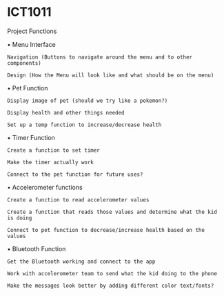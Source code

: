 # ICT1011


Project Functions 

• Menu Interface 

    Navigation (Buttons to navigate around the menu and to other components)

    Design (How the Menu will look like and what should be on the menu)   

• Pet Function 

    Display image of pet (should we try like a pokemon?)

    Display health and other things needed

    Set up a temp function to increase/decrease health 

• Timer Function 

    Create a function to set timer

    Make the timer actually work

    Connect to the pet function for future uses? 

• Accelerometer functions 
    
    Create a function to read accelerometer values

    Create a function that reads those values and determine what the kid is doing

    Connect to pet function to decrease/increase health based on the values  

• Bluetooth Function 
    
    Get the Bluetooth working and connect to the app

    Work with accelerometer team to send what the kid doing to the phone

    Make the messages look better by adding different color text/fonts?
